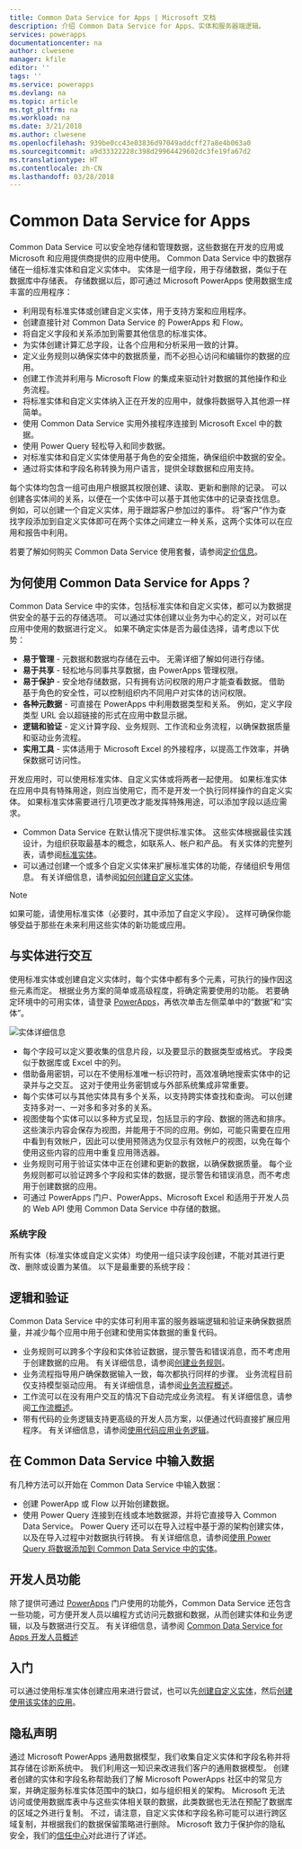 ```yaml
---
title: Common Data Service for Apps | Microsoft 文档
description: 介绍 Common Data Service for Apps、实体和服务器端逻辑。
services: powerapps
documentationcenter: na
author: clwesene
manager: kfile
editor: ''
tags: ''
ms.service: powerapps
ms.devlang: na
ms.topic: article
ms.tgt_pltfrm: na
ms.workload: na
ms.date: 3/21/2018
ms.author: clwesene
ms.openlocfilehash: 939be0cc43e03836d97049addcff27a8e4b063a0
ms.sourcegitcommit: a9d33322228c398d29964429602dc3fe19fa67d2
ms.translationtype: HT
ms.contentlocale: zh-CN
ms.lasthandoff: 03/28/2018
---
```

# <a name="common-data-service-for-apps"></a>Common Data Service for Apps

Common Data Service 可以安全地存储和管理数据，这些数据在开发的应用或 Microsoft 和应用提供商提供的应用中使用。 Common Data Service 中的数据存储在一组标准实体和自定义实体中。 实体是一组字段，用于存储数据，类似于在数据库中存储表。 存储数据以后，即可通过 Microsoft PowerApps 使用数据生成丰富的应用程序：

* 利用现有标准实体或创建自定义实体，用于支持方案和应用程序。
* 创建直接针对 Common Data Service 的 PowerApps 和 Flow。
* 将自定义字段和关系添加到需要其他信息的标准实体。
* 为实体创建计算汇总字段，让各个应用和分析采用一致的计算。
* 定义业务规则以确保实体中的数据质量，而不必担心访问和编辑你的数据的应用。
* 创建工作流并利用与 Microsoft Flow 的集成来驱动针对数据的其他操作和业务流程。
* 将标准实体和自定义实体纳入正在开发的应用中，就像将数据导入其他源一样简单。
* 使用 Common Data Service 实用外接程序连接到 Microsoft Excel 中的数据。
* 使用 Power Query 轻松导入和同步数据。
* 对标准实体和自定义实体使用基于角色的安全措施，确保组织中数据的安全。
* 通过将实体和字段名称转换为用户语言，提供全球数据和应用支持。

每个实体均包含一组可由用户根据其权限创建、读取、更新和删除的记录。 可以创建各实体间的关系，以便在一个实体中可以基于其他实体中的记录查找信息。 例如，可以创建一个自定义实体，用于跟踪客户参加过的事件。 将“客户”作为查找字段添加到自定义实体即可在两个实体之间建立一种关系，这两个实体可以在应用和报告中利用。

若要了解如何购买 Common Data Service 使用套餐，请参阅[定价信息](../../administrator/pricing-billing-skus.md)。

## <a name="why-use-the-common-data-service-for-apps"></a>为何使用 Common Data Service for Apps？
Common Data Service 中的实体，包括标准实体和自定义实体，都可以为数据提供安全的基于云的存储选项。 可以通过实体创建以业务为中心的定义，对可以在应用中使用的数据进行定义。 如果不确定实体是否为最佳选择，请考虑以下优势：

* **易于管理** - 元数据和数据均存储在云中。 无需详细了解如何进行存储。
* **易于共享** - 轻松地与同事共享数据，由 PowerApps 管理权限。
* **易于保护** - 安全地存储数据，只有拥有访问权限的用户才能查看数据。 借助基于角色的安全性，可以控制组织内不同用户对实体的访问权限。
* **各种元数据** - 可直接在 PowerApps 中利用数据类型和关系。 例如，定义字段类型 URL 会以超链接的形式在应用中数显示据。
* **逻辑和验证** - 定义计算字段、业务规则、工作流和业务流程，以确保数据质量和驱动业务流程。
* **实用工具** - 实体适用于 Microsoft Excel 的外接程序，以提高工作效率，并确保数据可访问性。

开发应用时，可以使用标准实体、自定义实体或将两者一起使用。 如果标准实体在应用中具有特殊用途，则应当使用它，而不是开发一个执行同样操作的自定义实体。 如果标准实体需要进行几项更改才能发挥特殊用途，可以添加字段以适应需求。

* Common Data Service 在默认情况下提供标准实体。 这些实体根据最佳实践设计，为组织获取最基本的概念，如联系人、帐户和产品。 有关实体的完整列表，请参阅[标准实体](data-platform-intro.md#standard-entities)。
* 可以通过创建一个或多个自定义实体来扩展标准实体的功能，存储组织专用信息。 有关详细信息，请参阅[如何创建自定义实体](create-custom-entity.md)。

> [!NOTE]
> 如果可能，请使用标准实体（必要时，其中添加了自定义字段）。 这样可确保你能够受益于那些在未来利用这些实体的新功能或应用。

## <a name="interacting-with-entities"></a>与实体进行交互

使用标准实体或创建自定义实体时，每个实体中都有多个元素，可执行的操作因这些元素而定。 根据业务方案的简单或高级程度，将确定需要使用的功能。 若要确定环境中的可用实体，请登录 [PowerApps](https://web.powerapps.com)，再依次单击左侧菜单中的“数据”和“实体”。

![实体详细信息](./media/data-platform-cds-intro/entitylist.png "实体详细信息")

* 每个字段可以定义要收集的信息片段，以及要显示的数据类型或格式。 字段类似于数据库或 Excel 中的列。
* 借助备用密钥，可以在不使用标准唯一标识符时，高效准确地搜索实体中的记录并与之交互。 这对于使用业务密钥或与外部系统集成非常重要。
* 每个实体可以与其他实体具有多个关系，以支持跨实体查找和查询。 可以创建支持多对一、一对多和多对多的关系。
* 视图使每个实体可以以多种方式呈现，包括显示的字段、数据的筛选和排序。 这些演示内容会保存为视图，并能用于不同的应用。例如，可能只需要在应用中看到有效帐户，因此可以使用预筛选为仅显示有效帐户的视图，以免在每个使用这些内容的应用中重复应用筛选器。
* 业务规则可用于验证实体中正在创建和更新的数据，以确保数据质量。 每个业务规则都可以验证跨多个字段和实体的数据，提示警告和错误消息，而不考虑用于创建数据的应用。
* 可通过 PowerApps 门户、PowerApps、Microsoft Excel 和适用于开发人员的 Web API 使用 Common Data Service 中存储的数据。

### <a name="system-fields"></a>系统字段
所有实体（标准实体或自定义实体）均使用一组只读字段创建，不能对其进行更改、删除或设置为某值。 以下是最重要的系统字段：

## <a name="logic-and-validation"></a>逻辑和验证

Common Data Service 中的实体可利用丰富的服务器端逻辑和验证来确保数据质量，并减少每个应用中用于创建和使用实体数据的重复代码。

* 业务规则可以跨多个字段和实体验证数据，提示警告和错误消息，而不考虑用于创建数据的应用。 有关详细信息，请参阅[创建业务规则](./data-platform-create-business-rule.md)。
* 业务流程指导用户确保数据输入一致，每次都执行同样的步骤。 业务流程目前仅支持模型驱动应用。 有关详细信息，请参阅[业务流程概述](/dynamics365/customer-engagement/customize/business-process-flows-overview)。
* 工作流可以在没有用户交互的情况下自动完成业务流程。 有关详细信息，请参阅[工作流概述](/dynamics365/customer-engagement/customize/workflow-processes)。
* 带有代码的业务逻辑支持更高级的开发人员方案，以便通过代码直接扩展应用程序。 有关详细信息，请参阅[使用代码应用业务逻辑](../../developer/common-data-service/apply-business-logic-with-code.md)。

## <a name="getting-data-into-the-common-data-service"></a>在 Common Data Service 中输入数据

有几种方法可以开始在 Common Data Service 中输入数据：

* 创建 PowerApp 或 Flow 以开始创建数据。
* 使用 Power Query 连接到在线或本地数据源，并将它直接导入 Common Data Service。 Power Query 还可以在导入过程中基于源的架构创建实体，以及在导入过程中对数据执行转换。 有关详细信息，请参阅[使用 Power Query 将数据添加到 Common Data Service 中的实体](./data-platform-cds-newentity-pq.md)。

## <a name="developer-capabilities"></a>开发人员功能

除了提供可通过 [PowerApps](https://web.powerapps.com) 门户使用的功能外，Common Data Service 还包含一些功能，可方便开发人员以编程方式访问元数据和数据，从而创建实体和业务逻辑，以及与数据进行交互。 有关详细信息，请参阅 [Common Data Service for Apps 开发人员概述](../../developer/common-data-service/overview.md)

## <a name="get-started"></a>入门
可以通过使用标准实体创建应用来进行尝试，也可以先[创建自定义实体](create-custom-entity.md)，然后[创建使用该实体的应用](../canvas-apps/data-platform-create-app.md)。

## <a name="privacy-notice"></a>隐私声明
通过 Microsoft PowerApps 通用数据模型，我们收集自定义实体和字段名称并将其存储在诊断系统中。  我们利用这一知识来改进我们客户的通用数据模型。 创建者创建的实体和字段名称帮助我们了解 Microsoft PowerApps 社区中的常见方案，并确定服务标准实体范围中的缺口，如与组织相关的架构。 Microsoft 无法访问或使用数据库表中与这些实体相关联的数据，此类数据也无法在预配了数据库的区域之外进行复制。 不过，请注意，自定义实体和字段名称可能可以进行跨区域复制，并根据我们的数据保留策略进行删除。 Microsoft 致力于保护你的隐私安全，我们的[信任中心](https://www.microsoft.com/trustcenter/Privacy/default.aspx)对此进行了详述。

